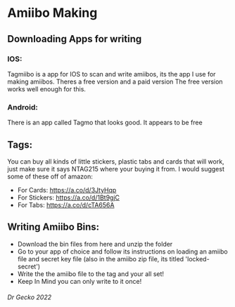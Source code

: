 # Amiibo Making 
## Downloading Apps for writing
### IOS:
Tagmiibo is a app for IOS to scan and write amiibos, its the app I use for making amiibos. Theres a free version and a paid version The free version works well enough for this. 
### Android:
There is an app called Tagmo that looks good. It appears to be free


## Tags: 
You can buy all kinds of little stickers, plastic tabs and cards that will work, just make sure it says NTAG215 where your buying it from. I would suggest some of these off of amazon: 
- For Cards: https://a.co/d/3JtyHqp
- For Stickers: https://a.co/d/1Bt9gjC
- For Tabs: https://a.co/d/cTA656A
 
## Writing Amiibo Bins: 
- Download the bin files from here and unzip the folder
- Go to your app of choice and follow its instructions on loading an amiibo file and secret key file (also in the amiibo zip file, its titled 'locked-secret')
- Write the the amiibo file to the tag and your all set!
- Keep In Mind you can only write to it once! 
###### Dr Gecko 2022
